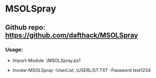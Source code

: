 # MSOLSpray

## Github repo: https://github.com/dafthack/MSOLSpray

### Usage:

 - Import-Module .\MSOLSpray.ps1

 - Invoke-MSOLSpray -UserList .\USERLIST.TXT -Password test1234
